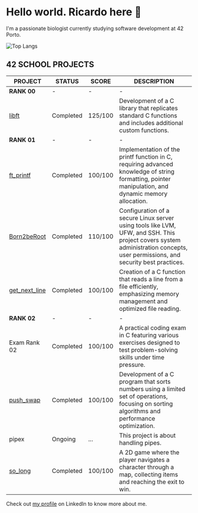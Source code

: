 # Hello world. Ricardo here 👋
I'm a passionate biologist currently studying software development at 42 Porto.

![Top Langs](https://github-readme-stats.vercel.app/api/top-langs/?username=ricvrdv&layout=compact&theme=merko)

## 42 SCHOOL PROJECTS
| PROJECT                                                   | STATUS    | SCORE   | DESCRIPTION |
| --------------------------------------------------------- | --------- | ------- | ----------- |
| **RANK 00**                                           | -         | -       | -           |
| [libft](https://github.com/ricvrdv/libft)                 | Completed | 125/100 | Development of a C library that replicates standard C functions and includes additional custom functions. |
| **RANK 01**                                           | -         | -       | - |
| [ft_printf](https://github.com/ricvrdv/ft_printf)         | Completed | 100/100 | Implementation of the printf function in C, requiring advanced knowledge of string formatting, pointer manipulation, and dynamic memory allocation. |
| [Born2beRoot](https://github.com/ricvrdv/Born2beRoot)     | Completed | 110/100 | Configuration of a secure Linux server using tools like LVM, UFW, and SSH. This project covers system administration concepts, user permissions, and security best practices. |
| [get_next_line](https://github.com/ricvrdv/get_next_line) | Completed | 100/100 | Creation of a C function that reads a line from a file efficiently, emphasizing memory management and optimized file reading. |
| **RANK 02**                                           | -         | -       | - |
| Exam Rank 02                                              | Completed | 100/100 | A practical coding exam in C featuring various exercises designed to test problem-solving skills under time pressure. |
| [push_swap](https://github.com/ricvrdv/push_swap)         | Completed   | 100/100     | Development of a C program that sorts numbers using a limited set of operations, focusing on sorting algorithms and performance optimization. | 
| pipex | Ongoing | ... | This project is about handling pipes. |
|[so_long](https://github.com/ricvrdv/so_long) | Completed | 100/100 | A 2D game where the player navigates a character through a map, collecting items and reaching the exit to win. |

Check out [my profile](https://www.linkedin.com/in/ricardo-costa-garcia/) on LinkedIn to know more about me.
